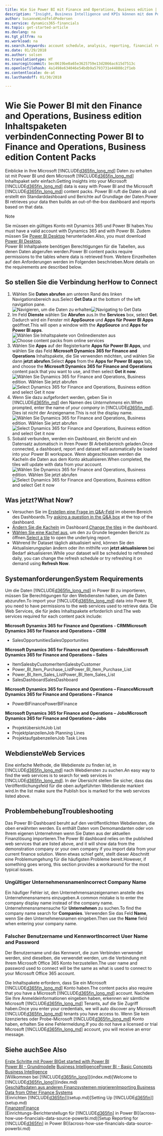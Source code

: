 ```yaml
---
title: Wie Sie Power BI mit Finance and Operations, Business edition | Microsoft Docs verbinden
description: "Insight, Business Intelligence und KPIs können mit dem Power BI und dem Finance and Operations, Business edition einfach von den Finance and Operations, Business edition Daten abgerufen werden."
author: SusanneWindfeldPedersen
ms.service: dynamics365-financials
ms.topic: get-started-article
ms.devlang: na
ms.tgt_pltfrm: na
ms.workload: na
ms.search.keywords: account schedule, analysis, reporting, financial report, business intelligence, KPI
ms.date: 01/29/2018
ms.author: solsen
ms.translationtype: HT
ms.sourcegitcommit: bec0619be0a65e3625759e13d2866ac615d7513c
ms.openlocfilehash: 4a1498e634046e54bdb9a5793731e44808c2f1eb
ms.contentlocale: de-at
ms.lasthandoff: 01/30/2018

---
```

# <a name="connecting-power-bi-to-finance-and-operations-business-edition-content-packs"></a><span data-ttu-id="6b675-103">Wie Sie Power BI mit den Finance and Operations, Business edition Inhaltspaketen verbinden</span><span class="sxs-lookup"><span data-stu-id="6b675-103">Connecting Power BI to Finance and Operations, Business edition Content Packs</span></span>
<span data-ttu-id="6b675-104">Einblicke in Ihre Microsoft [!INCLUDE[d365fin_long_md](includes/d365fin_long_md.md)] Daten zu erhalten ist mit Power BI und dem Microsoft [!INCLUDE[d365fin_long_md](includes/d365fin_long_md.md)] Inhaltspaket sehr einfach.</span><span class="sxs-lookup"><span data-stu-id="6b675-104">Getting insights into your Microsoft [!INCLUDE[d365fin_long_md](includes/d365fin_long_md.md)] data is easy with Power BI and the Microsoft [!INCLUDE[d365fin_long_md](includes/d365fin_long_md.md)] content packs.</span></span> <span data-ttu-id="6b675-105">Power BI ruft die Daten ab und erstellt ein Standarddashboard und Berichte auf Grundlage der Daten.</span><span class="sxs-lookup"><span data-stu-id="6b675-105">Power BI retrieves your data then builds an out-of-the-box dashboard and reports based on that data.</span></span>

> [!NOTE]  
>  <span data-ttu-id="6b675-106">Sie müssen ein gültiges Konto mit Dynamics 365 und Power BI haben.</span><span class="sxs-lookup"><span data-stu-id="6b675-106">You must have a valid account with Dynamics 365 and with Power BI.</span></span> <span data-ttu-id="6b675-107">Zudem müssen Sie [Power BI Desktop](https://powerbi.microsoft.com/en-us/desktop/) herunterladen.</span><span class="sxs-lookup"><span data-stu-id="6b675-107">Also, you must download [Power BI Desktop](https://powerbi.microsoft.com/en-us/desktop/).</span></span>  
>  <span data-ttu-id="6b675-108">Power BI Inhaltpakete benötigen Berechtigungen für die Tabellen, aus denen Daten abgerufen werden.</span><span class="sxs-lookup"><span data-stu-id="6b675-108">Power BI content packs require permissions to the tables where data is retrieved from.</span></span> <span data-ttu-id="6b675-109">Weitere Einzelheiten auf den Anforderungen werden im Folgenden beschrieben.</span><span class="sxs-lookup"><span data-stu-id="6b675-109">More details on the requirements are described below.</span></span>  

## <a name="how-to-connect"></a><span data-ttu-id="6b675-110">So stellen Sie die Verbindung her</span><span class="sxs-lookup"><span data-stu-id="6b675-110">How to Connect</span></span>
1. <span data-ttu-id="6b675-111">Wählen Sie **Daten abrufen** am unteren Rand des linken Navigationsbereich aus.</span><span class="sxs-lookup"><span data-stu-id="6b675-111">Select **Get Data** at the bottom of the left navigation pane.</span></span>  
<span data-ttu-id="6b675-112">![Navigieren, um die Daten zu erhalten](./media/across-how-to-connect-powerbi-d365-content-packs/powerbi-get-data.png)</span><span class="sxs-lookup"><span data-stu-id="6b675-112">![Navigating to Get Data](./media/across-how-to-connect-powerbi-d365-content-packs/powerbi-get-data.png)</span></span>
2. <span data-ttu-id="6b675-113">Im Feld **Dienste** wählen Sie **Abrufen** aus.</span><span class="sxs-lookup"><span data-stu-id="6b675-113">In the **Services** box, select **Get**.</span></span> <span data-ttu-id="6b675-114">Dadurch wird ein Fenster mit **AppSource** und **Apps für Power BI Apps** geöffnet.</span><span class="sxs-lookup"><span data-stu-id="6b675-114">This will open a window with the **AppSource** and **Apps for Power BI apps**.</span></span>  
<span data-ttu-id="6b675-115">![Wählen Sie Inhaltspakete von Onlinediensten aus](./media/across-how-to-connect-powerbi-d365-content-packs/powerbi-online-services-get.png)</span><span class="sxs-lookup"><span data-stu-id="6b675-115">![Choose content packs from online services](./media/across-how-to-connect-powerbi-d365-content-packs/powerbi-online-services-get.png)</span></span>
3. <span data-ttu-id="6b675-116">Wählen Sie **Apps** auf der Registerkarte **Apps für Power BI Apps**, und wählen Sie das Feld **Microsoft Dynamics 365 for Finance and Operations** Inhaltspakete, die Sie verwenden möchten, und wählen Sie dann **jetzt abrufen**.</span><span class="sxs-lookup"><span data-stu-id="6b675-116">Select **Apps** from the **Apps for Power BI apps** tab, and choose the **Microsoft Dynamics 365 for Finance and Operations** content pack that you want to use, and then select **Get it now**.</span></span>  
<span data-ttu-id="6b675-117">![Wählen Sie Dynamics 365 for Finance and Operations, Business edition. Wählen Sie jetzt abrufen](./media/across-how-to-connect-powerbi-d365-content-packs/powerbi-dynamics365-for-financials-get-it-now.png)</span><span class="sxs-lookup"><span data-stu-id="6b675-117">![Select Dynamics 365 for Finance and Operations, Business edition and select Get it now](./media/across-how-to-connect-powerbi-d365-content-packs/powerbi-dynamics365-for-financials-get-it-now.png)</span></span>
4. <span data-ttu-id="6b675-118">Wenn Sie dazu aufgefordert werden, geben Sie in [!INCLUDE[d365fin_md](includes/d365fin_long_md.md)] den Namen des *Unternehmens* ein.</span><span class="sxs-lookup"><span data-stu-id="6b675-118">When prompted, enter the name of *your company* in [!INCLUDE[d365fin_md](includes/d365fin_long_md.md)].</span></span> <span data-ttu-id="6b675-119">Dies ist nicht der Anzeigename.</span><span class="sxs-lookup"><span data-stu-id="6b675-119">This is not the display name.</span></span>  
<span data-ttu-id="6b675-120">![Wählen Sie Dynamics 365 for Finance and Operations, Business edition. Wählen Sie jetzt abrufen](./media/across-how-to-connect-powerbi-d365-content-packs/powerbi-connect-to-d365-finance-and-operations-crm.png)</span><span class="sxs-lookup"><span data-stu-id="6b675-120">![Select Dynamics 365 for Finance and Operations, Business edition and select Get it now](./media/across-how-to-connect-powerbi-d365-content-packs/powerbi-connect-to-d365-finance-and-operations-crm.png)</span></span>
5. <span data-ttu-id="6b675-121">Sobald verbunden, werden ein Dashboard, ein Bericht und ein Datensatz automatisch in Ihren Power BI Arbeitsbereich geladen.</span><span class="sxs-lookup"><span data-stu-id="6b675-121">Once connected, a dashboard, report and dataset will automatically be loaded into your Power BI workspace.</span></span> <span data-ttu-id="6b675-122">Wenn abgeschlossen werden die Kacheln die Daten aus dem Konto aktualisieren.</span><span class="sxs-lookup"><span data-stu-id="6b675-122">When completed, the tiles will update with data from your account.</span></span>
<span data-ttu-id="6b675-123">![Wählen Sie Dynamics 365 for Finance and Operations, Business edition. Wählen Sie jetzt abrufen](./media/across-how-to-connect-powerbi-d365-content-packs/powerbi-workspace-dashboard-report-dataset.png)</span><span class="sxs-lookup"><span data-stu-id="6b675-123">![Select Dynamics 365 for Finance and Operations, Business edition  and select Get it now](./media/across-how-to-connect-powerbi-d365-content-packs/powerbi-workspace-dashboard-report-dataset.png)</span></span>

## <a name="what-now"></a><span data-ttu-id="6b675-124">Was jetzt?</span><span class="sxs-lookup"><span data-stu-id="6b675-124">What Now?</span></span>

- <span data-ttu-id="6b675-125">Versuchen Sie im [Erstellen eine Frage im Q&A-Feld](https://docs.microsoft.com/en-us/power-bi/service-q-and-a) im oberen Bereich des Dashboards.</span><span class="sxs-lookup"><span data-stu-id="6b675-125">Try [asking a question in the Q&A box](https://docs.microsoft.com/en-us/power-bi/service-q-and-a) at the top of the dashboard.</span></span>  
- <span data-ttu-id="6b675-126">[Ändern Sie die Kacheln](https://docs.microsoft.com/en-us/power-bi/service-dashboard-edit-tile) im Dashboard.</span><span class="sxs-lookup"><span data-stu-id="6b675-126">[Change the tiles](https://docs.microsoft.com/en-us/power-bi/service-dashboard-edit-tile) in the dashboard.</span></span>  
- <span data-ttu-id="6b675-127">[Wählen Sie eine Kachel aus](https://docs.microsoft.com/en-us/power-bi/service-dashboard-tiles), um den zu Grunde liegenden Bericht zu öffnen.</span><span class="sxs-lookup"><span data-stu-id="6b675-127">[Select a tile](https://docs.microsoft.com/en-us/power-bi/service-dashboard-tiles) to open the underlying report.</span></span>  
- <span data-ttu-id="6b675-128">Während Ihr Dataset täglich aktualisiert wird, können Sie den Aktualisierungsplan ändern oder ihn mithilfe von **jetzt aktualisieren** bei Bedarf aktualisieren.</span><span class="sxs-lookup"><span data-stu-id="6b675-128">While your dataset will be scheduled to refreshed daily, you can change the refresh schedule or try refreshing it on demand using **Refresh Now**.</span></span>

## <a name="system-requirements"></a><span data-ttu-id="6b675-129">Systemanforderungen</span><span class="sxs-lookup"><span data-stu-id="6b675-129">System Requirements</span></span>
<span data-ttu-id="6b675-130">Um die Daten [!INCLUDE[d365fin_long_md](includes/d365fin_long_md.md)] in Power BI zu importieren, müssen Sie Berechtigungen für den Webdiensten haben, um die Daten abzurufen.</span><span class="sxs-lookup"><span data-stu-id="6b675-130">To import your [!INCLUDE[d365fin_long_md](includes/d365fin_long_md.md)] data into Power BI, you need to have permissions to the web services used to retrieve data.</span></span> <span data-ttu-id="6b675-131">Die Web Services, die für jedes Inhaltspakete erforderlich sind:</span><span class="sxs-lookup"><span data-stu-id="6b675-131">The web services required for each content pack include:</span></span>

<span data-ttu-id="6b675-132">**Microsoft Dynamics 365 for Finance and Operations - CRM**</span><span class="sxs-lookup"><span data-stu-id="6b675-132">**Microsoft Dynamics 365 for Finance and Operations – CRM**</span></span>
- <span data-ttu-id="6b675-133">SalesOpportunities</span><span class="sxs-lookup"><span data-stu-id="6b675-133">SalesOpportunities</span></span>

<span data-ttu-id="6b675-134">**Microsoft Dynamics 365 for Finance and Operations – Sales**</span><span class="sxs-lookup"><span data-stu-id="6b675-134">**Microsoft Dynamics 365 for Finance and Operations – Sales**</span></span>
- <span data-ttu-id="6b675-135">ItemSalesbyCustomer</span><span class="sxs-lookup"><span data-stu-id="6b675-135">ItemSalesbyCustomer</span></span>
- <span data-ttu-id="6b675-136">Power_BI_Item_Purchase_List</span><span class="sxs-lookup"><span data-stu-id="6b675-136">Power_BI_Item_Purchase_List</span></span>
- <span data-ttu-id="6b675-137">Power_BI_Item_Sales_List</span><span class="sxs-lookup"><span data-stu-id="6b675-137">Power_BI_Item_Sales_List</span></span>
- <span data-ttu-id="6b675-138">SalesDashboard</span><span class="sxs-lookup"><span data-stu-id="6b675-138">SalesDashboard</span></span>

<span data-ttu-id="6b675-139">**Microsoft Dynamics 365 for Finance and Operations – Finance**</span><span class="sxs-lookup"><span data-stu-id="6b675-139">**Microsoft Dynamics 365 for Finance and Operations – Finance**</span></span>
- <span data-ttu-id="6b675-140">PowerBIFinance</span><span class="sxs-lookup"><span data-stu-id="6b675-140">PowerBIFinance</span></span>

<span data-ttu-id="6b675-141">**Microsoft Dynamics 365 for Finance and Operations – Jobs**</span><span class="sxs-lookup"><span data-stu-id="6b675-141">**Microsoft Dynamics 365 for Finance and Operations – Jobs**</span></span>
- <span data-ttu-id="6b675-142">Projektübersicht</span><span class="sxs-lookup"><span data-stu-id="6b675-142">Job List</span></span>
- <span data-ttu-id="6b675-143">Projektplanzeilen</span><span class="sxs-lookup"><span data-stu-id="6b675-143">Job Planning Lines</span></span>
- <span data-ttu-id="6b675-144">Projektaufgabenzeilen</span><span class="sxs-lookup"><span data-stu-id="6b675-144">Job Task Lines</span></span>

## <a name="web-services"></a><span data-ttu-id="6b675-145">Webdienste</span><span class="sxs-lookup"><span data-stu-id="6b675-145">Web Services</span></span>
<span data-ttu-id="6b675-146">Eine einfache Methode, die Webdienste zu finden ist, in [!INCLUDE[d365fin_long_md](includes/d365fin_long_md.md)] nach Webdiensten zu suchen.</span><span class="sxs-lookup"><span data-stu-id="6b675-146">An easy way to find the web services is to search for web services in [!INCLUDE[d365fin_long_md](includes/d365fin_long_md.md)].</span></span> <span data-ttu-id="6b675-147">In der Übersicht stellen Sie sicher, dass das Veröffentlichungsfeld für die oben aufgeführten Webdienste markiert wird.</span><span class="sxs-lookup"><span data-stu-id="6b675-147">In the list make sure the Publish box is marked for the web services listed above.</span></span>

## <a name="troubleshooting"></a><span data-ttu-id="6b675-148">Problembehebung</span><span class="sxs-lookup"><span data-stu-id="6b675-148">Troubleshooting</span></span>
<span data-ttu-id="6b675-149">Das Power BI-Dashboard beruht auf den veröffentlichten Webdiensten, die oben erwähnten werden. Es enthält Daten vom Demomandanten oder von Ihrem eigenen Unternehmen wenn Sie Daten aus der aktuellen Finanzlösung importieren.</span><span class="sxs-lookup"><span data-stu-id="6b675-149">The Power BI dashboard relies on the published web services that are listed above, and it will show data from the demonstration company or your own company if you import data from your current finance solution.</span></span> <span data-ttu-id="6b675-150">Wenn etwas schief geht, stellt dieser Abschnitt eine Problemumgehung für die häufigsten Probleme bereit.</span><span class="sxs-lookup"><span data-stu-id="6b675-150">However, if something goes wrong, this section provides a workaround for the most typical issues.</span></span>

### <a name="incorrect-company-name"></a><span data-ttu-id="6b675-151">Ungültiger Unternehmensnamen</span><span class="sxs-lookup"><span data-stu-id="6b675-151">Incorrect Company Name</span></span>  
<span data-ttu-id="6b675-152">Ein häufiger Fehler ist, den Unternehmensanzeigenamen anstelle des Unternehmensnamens einzugeben.</span><span class="sxs-lookup"><span data-stu-id="6b675-152">A common mistake is to enter the company display name instead of the company name.</span></span> <span data-ttu-id="6b675-153">Unternehmensnamensuche für **Unternehmen** zu suchen.</span><span class="sxs-lookup"><span data-stu-id="6b675-153">To find the company name search for **Companies**.</span></span> <span data-ttu-id="6b675-154">Verwenden Sie das Feld **Name**, wenn Sie den Unternehmensnamen eingeben.</span><span class="sxs-lookup"><span data-stu-id="6b675-154">Then use the **Name** field when entering your company name.</span></span>

### <a name="incorrect-user-name-and-password"></a><span data-ttu-id="6b675-155">Falscher Benutzername und Kennwort</span><span class="sxs-lookup"><span data-stu-id="6b675-155">Incorrect User Name and Password</span></span>  
<span data-ttu-id="6b675-156">Der Benutzername und das Kennwort, die zum Verbinden verwendet werden, sind dieselben, die verwendet werden, um die Verbindung mit Ihrem  Microsoft Office 365 Konto herzustellen.</span><span class="sxs-lookup"><span data-stu-id="6b675-156">The user name and password used to connect will be the same as what is used to connect to your Microsoft Office 365 account.</span></span>  

<span data-ttu-id="6b675-157">Die Inhaltspakete erfordern, dass Sie ein Microsoft [!INCLUDE[d365fin_long_md](includes/d365fin_long_md.md)] Konto haben.</span><span class="sxs-lookup"><span data-stu-id="6b675-157">The content packs also require that you have a Microsoft [!INCLUDE[d365fin_long_md](includes/d365fin_long_md.md)] account.</span></span>  <span data-ttu-id="6b675-158">Nachdem Sie Ihre Anmeldeinformationen eingeben haben, erkennen wir sämtliche Microsoft [!INCLUDE[d365fin_long_md](includes/d365fin_long_md.md)] Tenants, auf die Sie Zugriff haben.</span><span class="sxs-lookup"><span data-stu-id="6b675-158">Once you enter your credentials, we will auto discover any Microsoft [!INCLUDE[d365fin_long_md](includes/d365fin_long_md.md)] tenants you have access to.</span></span>  <span data-ttu-id="6b675-159">Wenn Sie kein lizenziertes oder Probe-Microsoft [!INCLUDE[d365fin_long_md](includes/d365fin_long_md.md)] Konto haben, erhalten Sie eine Fehlermeldung.</span><span class="sxs-lookup"><span data-stu-id="6b675-159">If you do not have a licensed or trial Microsoft [!INCLUDE[d365fin_long_md](includes/d365fin_long_md.md)] account, you will receive an error message.</span></span>

## <a name="see-also"></a><span data-ttu-id="6b675-160">Siehe auch</span><span class="sxs-lookup"><span data-stu-id="6b675-160">See Also</span></span>
[<span data-ttu-id="6b675-161">Erste Schritte mit Power BI</span><span class="sxs-lookup"><span data-stu-id="6b675-161">Get started with Power BI</span></span>](https://docs.microsoft.com/en-us/power-bi/service-get-started)  
<span data-ttu-id="6b675-162">[Power BI - Grundmodelle](https://docs.microsoft.com/en-us/power-bi/service-basic-concepts)
[Business Intelligence](bi.md)</span><span class="sxs-lookup"><span data-stu-id="6b675-162">[Power BI - Basic Concepts](https://docs.microsoft.com/en-us/power-bi/service-basic-concepts)
[Business Intelligence](bi.md)</span></span>  
<span data-ttu-id="6b675-163">[Willkommen bei [!INCLUDE[d365fin_long](includes/d365fin_long_md.md)]](index.md)</span><span class="sxs-lookup"><span data-stu-id="6b675-163">[Welcome to [!INCLUDE[d365fin_long](includes/d365fin_long_md.md)]](index.md)</span></span>  
[<span data-ttu-id="6b675-164">Geschäftsdaten aus anderen Finanzsystemen migrieren</span><span class="sxs-lookup"><span data-stu-id="6b675-164">Importing Business Data from Other Finance Systems</span></span>](upload-data.md)  
<span data-ttu-id="6b675-165">[Einrichten [!INCLUDE[d365fin](includes/d365fin_md.md)]](setup.md)</span><span class="sxs-lookup"><span data-stu-id="6b675-165">[Setting Up [!INCLUDE[d365fin](includes/d365fin_md.md)]](setup.md)</span></span>  
[<span data-ttu-id="6b675-166">Finanzen</span><span class="sxs-lookup"><span data-stu-id="6b675-166">Finance</span></span>](finance.md)  
<span data-ttu-id="6b675-167">[Einrichtungs-Berichterstellugn für [!INCLUDE[d365fin](includes/d365fin_md.md)] in Power BI](across-how-use-financials-data-source-powerbi.md)</span><span class="sxs-lookup"><span data-stu-id="6b675-167">[Setup Reporting for [!INCLUDE[d365fin](includes/d365fin_md.md)] in Power BI](across-how-use-financials-data-source-powerbi.md)</span></span>  

